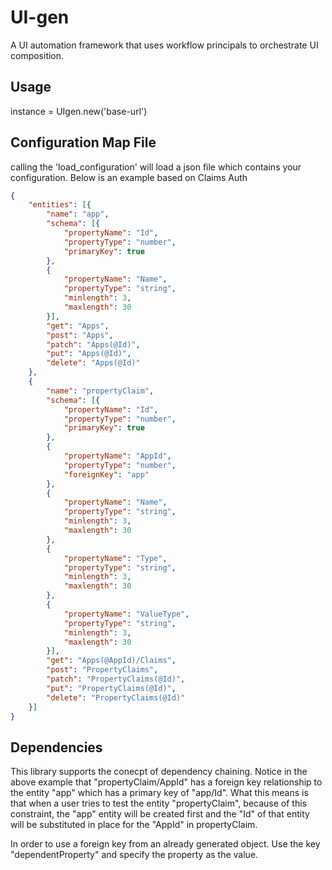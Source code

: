 # UI-gen
A UI automation framework that uses workflow principals to orchestrate UI composition.

## Usage
instance = UIgen.new('base-url')

## Configuration Map File
calling the 'load_configuration' will load a json file which contains your configuration.  Below is an example based on Claims Auth

```json
{
    "entities": [{
        "name": "app",
        "schema": [{
            "propertyName": "Id",
            "propertyType": "number",
            "primaryKey": true
        },
        {
            "propertyName": "Name",
            "propertyType": "string",
            "minlength": 3,
            "maxlength": 30
        }],        
        "get": "Apps",
        "post": "Apps",
        "patch": "Apps(@Id)",
        "put": "Apps(@Id)",
        "delete": "Apps(@Id)"
    },
    {
        "name": "propertyClaim",
        "schema": [{
            "propertyName": "Id",
            "propertyType": "number",
            "primaryKey": true
        },
        {
            "propertyName": "AppId",
            "propertyType": "number",
            "foreignKey": "app"
        },
        {
            "propertyName": "Name",
            "propertyType": "string",
            "minlength": 3,
            "maxlength": 30
        },
        {
            "propertyName": "Type",
            "propertyType": "string",
            "minlength": 3,
            "maxlength": 30
        },
        {
            "propertyName": "ValueType",
            "propertyType": "string",
            "minlength": 3,
            "maxlength": 30
        }],        
        "get": "Apps(@AppId)/Claims",
        "post": "PropertyClaims",
        "patch": "PropertyClaims(@Id)",
        "put": "PropertyClaims(@Id)",
        "delete": "PropertyClaims(@Id)"
    }]
}
```

## Dependencies
This library supports the conecpt of dependency chaining.  Notice in the above example that "propertyClaim/AppId" has a foreign key relationship to the entity "app" which has a primary key of "app/Id".  What this means is that when a user tries to test the entity "propertyClaim", because of this constraint, the "app" entity will be created first and the "Id" of that entity will be substituted in place for the "AppId" in propertyClaim.

In order to use a foreign key from an already generated object.  Use the key "dependentProperty" and specify the property as the value.
